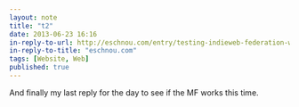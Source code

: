 ```yaml
---
layout: note
title: "t2"
date: 2013-06-23 16:16
in-reply-to-url: http://eschnou.com/entry/testing-indieweb-federation-with-waterpigscouk-aaronpareckicom-and--62-24908.html
in-reply-to-title: "eschnou.com"
tags: [Website, Web]
published: true
---
```


And finally my last reply for the day to see if the MF works this time.
